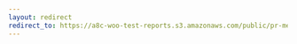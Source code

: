 ```yaml
---
layout: redirect
redirect_to: https://a8c-woo-test-reports.s3.amazonaws.com/public/pr-merge/45299/e2e/index.html
---
```

